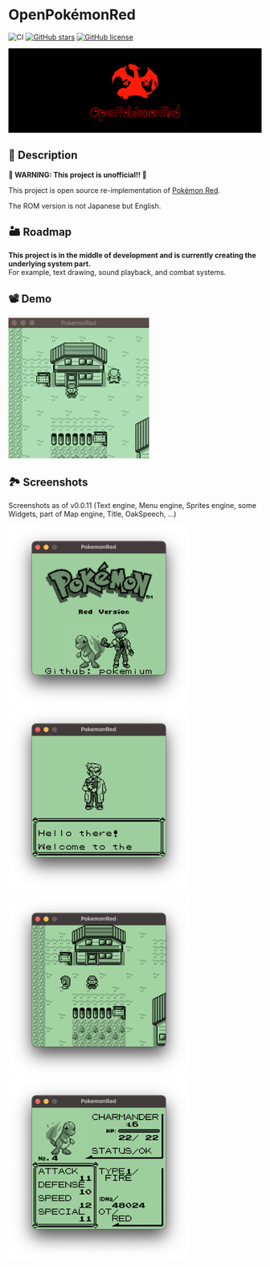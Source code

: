# OpenPokémonRed

![CI](https://github.com/Akatsuki-py/PokemonRed/workflows/Go/badge.svg)
[![GitHub stars](https://img.shields.io/github/stars/Akatsuki-py/OpenPokemonRed)](https://github.com/Akatsuki-py/OpenPokemonRed/stargazers)
[![GitHub license](https://img.shields.io/github/license/Akatsuki-py/OpenPokemonRed)](https://github.com/Akatsuki-py/OpenPokemonRed/blob/master/LICENSE)

<img src="header.png" />


## 🔰 Description

**🚧 WARNING: This project is unofficial!! 🚧**

This project is open source re-implementation of [Pokémon Red](https://www.pokemon.com/us/pokemon-video-games/pokemon-red-version-and-pokemon-blue-version/).

The ROM version is not Japanese but English.

## 🏜 Roadmap

**This project is in the middle of development and is currently creating the underlying system part.**  
For example, text drawing, sound playback, and combat systems.

## 📽 Demo

<img src="./screenshots/demo.gif" width="280px" height="280px" />

## 🏞 Screenshots

Screenshots as of v0.0.11 (Text engine, Menu engine, Sprites engine, some Widgets, part of Map engine, Title, OakSpeech, ...)

<img src="./screenshots/title.png" width="360px" height="360px" /> &nbsp;&nbsp; <img src="./screenshots/oak_speech.png" width="360px" height="360px" />

<img src="./screenshots/overworld.png" width="360px" height="360px" /> &nbsp;&nbsp; <img src="./screenshots/status_screen.png" width="360px" height="360px" />